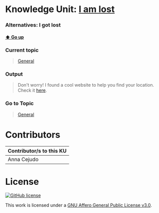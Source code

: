 # Knowledge Unit: [I am lost](../../knowledge_units/general/i-am-lost.md)
### Alternatives:   I got lost 
#### [:arrow_up: Go up](../../topics/general.md)
### Current topic
> [General](../../topics/general.md)
### Output
> Don&#039;t worry! I found a cool website to help you find your location. Check it [here](https://www.where-am-i.net/).
### Go to Topic
> [General](../../topics/general.md)


# Contributors

| Contributor/s to this KU |
| - | 
| Anna Cejudo |

# License
[![GitHub license](https://img.shields.io/github/license/inbrainz/cerebro)](https://github.com/inbrainz/cerebro/blob/master/LICENSE)

This work is licensed under a [GNU Affero General Public License v3.0](https://www.gnu.org/licenses/agpl-3.0.txt).